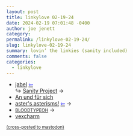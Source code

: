 ```yaml
---
layout: post
title: linkylove 02-19-24
date: 2024-02-19 07:01:48 -0400
author: joe jenett
category: 
permalink: /linkylove-02-19-24/
slug: linkylove-02-19-24
summary: lovin’ the linkies (sanity included)
comments: false
categories:
  - linkylove
---
```

<ul class="linkylove">
	<li><a title="jabel" href="https://jabel.blog/">jabel</a>  <a title="source" href="https://indieseek.xyz/links/"><span style="color:blue;">&#8678;</span></a><br>&#8618; <a title="Sanity Project // jabel" href="https://jabel.blog/sanity-project/">Sanity Project</a> <span title="led to site shown below">&#8594;</span></li>
	<li><a title="Adam Kotsko" href="https://itself.blog/">An und für sich</a></li>
	<li><a title="aster" href="https://asters-asterisms.neocities.org/">aster's asterisms!</a>  <a title="source" href="https://discourse.32bit.cafe/"><span style="color:blue;">&#8678;</span></a> <span title="led to site shown below">&#8594;</span></li>
	<li><a title="Netty" href="https://bloodtypeoh.net/"><small>BLOODTYPEOH</small></a>  <span title="led to site shown below">&#8594;</span></li>
	<li><a title="Kavya" href="https://vexcharm.net/">vexcharm</a></li>
</ul>
<a href="https://brid.gy/publish/mastodon"><small>(cross-posted to mastodon)</small></a>